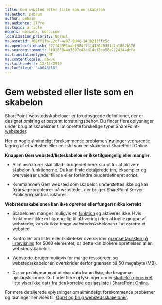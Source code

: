 ```yaml
---
title: Gem websted eller liste som en skabelon
ms.author: pebaum
author: pebaum
ms.audience: ITPro
ms.topic: article
ROBOTS: NOINDEX, NOFOLLOW
localization_priority: Normal
ms.assetid: 368ff1fa-82cf-4a07-986e-140b212ffc5c
ms.openlocfilehash: 627f49991aaef984f731412045351d7a1862b376
ms.sourcegitcommit: 0f0186044a3597e42ad14c32ca58e7224344dcfa
ms.translationtype: MT
ms.contentlocale: da-DK
ms.lasthandoff: 12/15/2019
ms.locfileid: "40048718"
---
```

# <a name="save-site-or-list-as-a-template"></a>Gem websted eller liste som en skabelon

SharePoint-webstedsskabeloner er forudbyggede definitioner, der er designet omkring et bestemt forretningsbehov. Du finder flere oplysninger under [brug af skabeloner til at oprette forskellige typer SharePoint-websteder](https://support.office.com/article/using-templates-to-create-different-kinds-of-sharepoint-sites-449eccec-ff99-4cf3-b62e-dcfee37e8da4).

Her er nogle almindeligt forekommende problemer/løsninger vedrørende lagring af et websted eller en liste som en skabelon i SharePoint Online.

**Knappen Gem websted/listeskabelon er ikke tilgængelig eller mangler**. 

- Administratorer skal tillade brugerdefineret script for at aktivere skabelon funktionerne. Du kan finde detaljerede trin, eksempler og overvejelser under [tillade eller forhindre brugerdefineret script](https://docs.microsoft.com/sharepoint/allow-or-prevent-custom-script).


- Kommandoen Gem websted som skabelon understøttes ikke og kan forårsage problemer på websteder, der bruger SharePoint Server-Publiceringsinfrastrukturen.


**Webstedsskabelonen kan ikke oprettes eller fungerer ikke korrekt**

- Skabelonen mangler muligvis en [funktion](https://social.technet.microsoft.com/wiki/contents/articles/14423.sharepoint-2013-existing-features-guid.aspx) og aktiveres ikke. Hvis funktionen ikke er tilgængelig til aktivering i den aktuelle gruppe af websteder, kan du ikke bruge webstedsskabelonen til at oprette et websted.


- Kontroller, om lister eller biblioteker overskrider [grænse tærsklen på listevisning](https://support.office.com/article/Manage-large-lists-and-libraries-in-SharePoint-B8588DAE-9387-48C2-9248-C24122F07C59) for 5000 elementer, da dette kan blokere oprettelsen af en webstedsskabelon.


- Webstedet bruger muligvis for mange ressourcer, og webstedsskabelonen overskrider derfor grænsen på 50 megabyte (MB).


- Der er problemer med at vise data fra en liste, der bruger en opslagskolonne. Du finder flere oplysninger under [skabelon genereret liste viser ikke data fra den korrekte opslagsliste i SharePoint Online](https://docs.microsoft.com/sharepoint/support/lists-and-libraries/template-generated-list-incorrect-data).


For mere detaljerede oplysninger om almindeligt forekommende problemer og løsninger henvises til, [Opret og brug webstedsskabeloner](https://support.office.com/article/Create-and-use-site-templates-60371B0F-00E0-4C49-A844-34759EBDD989).

